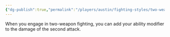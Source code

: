 ```yaml
---
{"dg-publish":true,"permalink":"/players/austin/fighting-styles/two-weapon-fighting/"}
---
```


When you engage in two-weapon fighting, you can add your ability modifier to the damage of the second attack.